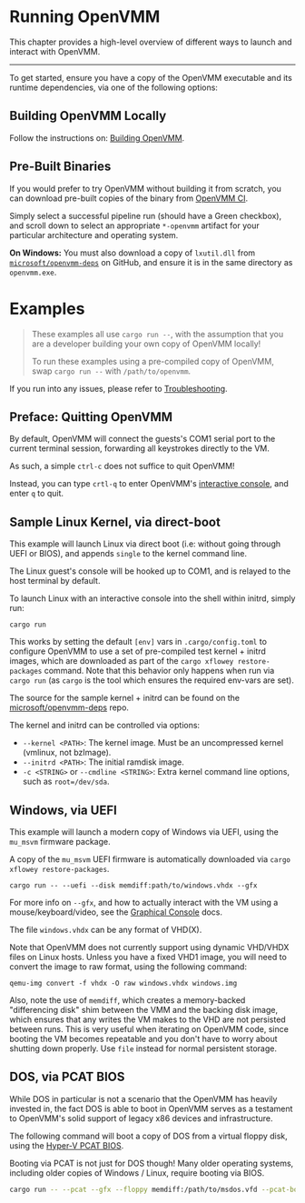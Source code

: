 
# Running OpenVMM

This chapter provides a high-level overview of different ways to launch and
interact with OpenVMM.

* * *

To get started, ensure you have a copy of the OpenVMM executable and its runtime
dependencies, via one of the following options:

## Building OpenVMM Locally

Follow the instructions on: [Building OpenVMM](../../dev_guide/getting_started/build_openvmm.md).

## Pre-Built Binaries

If you would prefer to try OpenVMM without building it from scratch, you can
download pre-built copies of the binary from
[OpenVMM CI](https://github.com/microsoft/openvmm/actions/workflows/openvmm-ci.yaml).

Simply select a successful pipeline run (should have a Green checkbox), and
scroll down to select an appropriate `*-openvmm` artifact for your particular
architecture and operating system.

**On Windows:** You must also download a copy of `lxutil.dll` from
[`microsoft/openvmm-deps`](https://github.com/microsoft/openvmm-deps/releases/tag/Microsoft.WSL.LxUtil.10.0.26100.1-240331-1435.ge-release)
on GitHub, and ensure it is in the same directory as `openvmm.exe`.

# Examples

> These examples all use `cargo run --`, with the assumption that you are a
> developer building your own copy of OpenVMM locally!
>
> To run these examples using a pre-compiled copy of OpenVMM, swap `cargo run
> --` with `/path/to/openvmm`.

If you run into any issues, please refer to [Troubleshooting](./troubleshooting.md).

## Preface: Quitting OpenVMM

By default, OpenVMM will connect the guests's COM1 serial port to the current
terminal session, forwarding all keystrokes directly to the VM.

As such, a simple `ctrl-c` does not suffice to quit OpenVMM!

Instead, you can type `crtl-q` to enter OpenVMM's [interactive console](../../reference/openvmm/management/interactive_console.md), and enter `q` to quit.

## Sample Linux Kernel, via direct-boot

This example will launch Linux via direct boot (i.e: without going through UEFI
or BIOS), and appends `single` to the kernel command line.

The Linux guest's console will be hooked up to COM1, and is relayed to the host
terminal by default.

To launch Linux with an interactive console into the shell within initrd, simply
run:

```shell
cargo run
```

This works by setting the default `[env]` vars in `.cargo/config.toml` to
configure OpenVMM to use a set of pre-compiled test kernel + initrd images,
which are downloaded as part of the `cargo xflowey restore-packages` command.
Note that this behavior only happens when run via `cargo run` (as `cargo` is the
tool which ensures the required env-vars are set).

The source for the sample kernel + initrd can be found on the
[microsoft/openvmm-deps](https://github.com/microsoft/openvmm-deps) repo.

The kernel and initrd can be controlled via options:

* `--kernel <PATH>`: The kernel image. Must be an uncompressed kernel (vmlinux, not bzImage).
* `--initrd <PATH>`: The initial ramdisk image.
* `-c <STRING>` or `--cmdline <STRING>`: Extra kernel command line options, such as `root=/dev/sda`.

## Windows, via UEFI

This example will launch a modern copy of Windows via UEFI, using the `mu_msvm`
firmware package.

A copy of the `mu_msvm` UEFI firmware is automatically downloaded via `cargo
xflowey restore-packages`.

```shell
cargo run -- --uefi --disk memdiff:path/to/windows.vhdx --gfx
```

For more info on `--gfx`, and how to actually interact with the VM using a
mouse/keyboard/video, see the [Graphical Console](../../reference/openvmm/graphical_console.md)
docs.

The file `windows.vhdx` can be any format of VHD(X).

Note that OpenVMM does not currently support using dynamic VHD/VHDX files on
Linux hosts. Unless you have a fixed VHD1 image, you will need to convert the
image to raw format, using the following command:

```shell
qemu-img convert -f vhdx -O raw windows.vhdx windows.img
```

Also, note the use of `memdiff`, which creates a memory-backed "differencing
disk" shim between the VMM and the backing disk image, which ensures that any
writes the VM makes to the VHD are not persisted between runs. This is very
useful when iterating on OpenVMM code, since booting the VM becomes repeatable
and you don't have to worry about shutting down properly. Use `file` instead for
normal persistent storage.

## DOS, via PCAT BIOS

While DOS in particular is not a scenario that the OpenVMM has heavily invested
in, the fact DOS is able to boot in OpenVMM serves as a testament to OpenVMM's
solid support of legacy x86 devices and infrastructure.

The following command will boot a copy of DOS from a virtual floppy disk, using
the [Hyper-V PCAT BIOS](../../../reference/devices/firmware/pcat_bios.md).

Booting via PCAT is not just for DOS though! Many older operating systems,
including older copies of Windows / Linux, require booting via BIOS.

```bash
cargo run -- --pcat --gfx --floppy memdiff:/path/to/msdos.vfd --pcat-boot-order=floppy,optical,hdd
```
